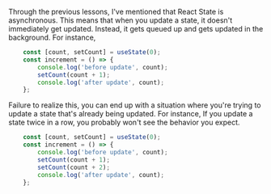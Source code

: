 Through the previous lessons, I've mentioned that React State is asynchronous. This means that when you update a state, it doesn't immediately get updated. Instead, it gets queued up and gets updated in the background. For instance,

```js
    const [count, setCount] = useState(0);
    const increment = () => {
        console.log('before update', count);
        setCount(count + 1);
        console.log('after update', count);
    };
```

Failure to realize this, you can end up with a situation where you're trying to update a state that's already being updated. For instance, If you update a state twice in a row, you probably won't see the behavior you expect. 

```js
    const [count, setCount] = useState(0);
    const increment = () => {
        console.log('before update', count);
        setCount(count + 1);
        setCount(count + 2);
        console.log('after update', count);
    };
```